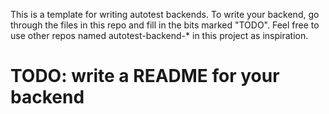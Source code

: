 This is a template for writing autotest backends. 
To write your backend, go through the files in this repo and fill in the bits marked "TODO".
Feel free to use other repos named autotest-backend-* in this project as inspiration.

# TODO: write a README for your backend
